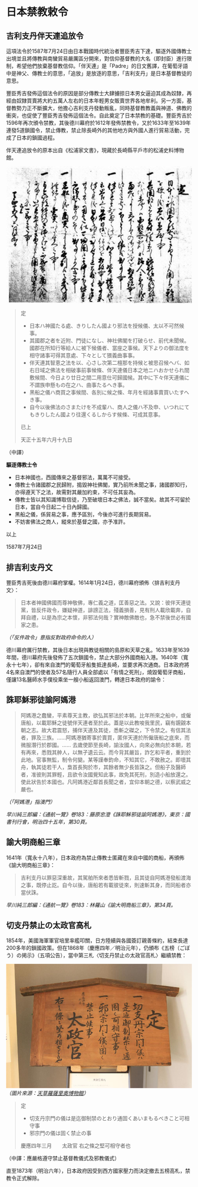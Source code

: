 # 日本禁教敕令

## 吉利支丹伴天連追放令

這項法令於1587年7月24日由日本戰國時代統治者豐臣秀吉下達，驅逐外國傳教士出境並且將傳教與南蠻貿易嚴厲區分開來，對信仰基督教的大名（即封臣）進行限制，希望他們放棄基督教信仰。「伴天連」是「Padre」的日文舊譯，在葡萄牙語中是神父、傳教士的意思，「追放」是放逐的意思，「吉利支丹」是日本基督教徒的意思。

豐臣秀吉發佈這個法令的原因是部分傳教士大肆擄掠日本男女逼迫其成為奴隸，再經由奴隸買賣將大約五萬人左右的日本年輕男女販賣世界各地牟利。另一方面，基督教勢力正不斷擴大，他擔心吉利支丹發動叛亂，同時基督教教義與神道、佛教的衝突，也促使了豐臣秀吉發佈這個法令。自此奠定了日本禁教的基礎。豐臣秀吉於1596年再次頒令禁教，其後德川幕府於1612年發佈禁教令，又於1633年至1639年連發5道鎖國令，禁止傳教，禁止除長崎外的其他地方與外國人進行貿易活動，完成了日本的鎖國過程。

伴天連追放令的原本出自《松浦家文書》，現藏於長崎縣平戶市的松浦史料博物館。

![吉利支丹伴天連追放令](hideyoshi.jpg)

> 定
> 
> - 日本ハ神國たる處、きりしたん國より邪法を授候儀、太以不可然候事。
> - 其國郡之者を近附、門徒になし、神社佛閣を打破らせ、前代未聞候。國郡在所知行等給人に被下候儀者、當座之事候。天下よりの御法度を相守諸事可得其意處、下々として猥義曲事事。
> - 伴天連其智恵之法を以、心さし次第二檀那を持候と被思召候ヘバ、如右日域之佛法を相破事前事候條、伴天連儀日本之地ニハおかせられ間敷候間、今日より廿日之間二用意仕可歸國候。其中に下々伴天連儀に不謂族申懸もの在之ハ、曲事たるへき事。
> - 黑船之儀ハ商買之事候間、各別に候之條、年月を經諸事賣買いたすへき事。
> - 自今以後佛法のさまたけを不成輩ハ、商人之儀ハ不及申、いつれにてもきりしたん國より往還くるしからす候條、可成其意事。
> 
> 已上
> 
> 天正十五年六月十九日

（中譯）

**驅逐傳教士令**

- 日本神國也，西國傳來之基督邪法，萬萬不可接受。
- 傳教士令諸國郡之民歸附，搗毀神社佛閣，實乃前所未聞之事，諸國郡知行，亦得遵天下之法，故需對其嚴加約束，不可任其妄為。
- 傳教士皆以其知識博取信徒，乃至破壞日本之佛法，誠不當矣。故其不可留於日本，當自今日起二十日內歸國。
- 黑船之儀，係貿易之事，應予區別，今後亦可進行長期貿易。
- 不妨害佛法之商人，縱來於基督之國，亦予准許。

以上

1587年7月24日

## 排吉利支丹文

豐臣秀吉死後由德川幕府掌權。1614年1月24日，德川幕府頒佈〈排吉利支丹文〉：

> 日本者神國佛國而尊神敬佛，專仁義之道，匡善惡之法。又說：彼伴天連徒黨，皆反件政令，嫌疑神道，誹謗正法，殘義損善，見有刑人載欣載奔，自拜自禮，以是為宗之本懷，非邪法何哉？實神敵佛敵也，急不禁後世必有國家之患。

*（「反件政令」意指反對政府命令的人）*

德川幕府厲行禁教，其後日本出現與教徒相關的島原和天草之亂。1633年至1639年間，德川幕府先後發佈了五次鎖國令，禁止大部分外國商船入港。1640年（寬永十七年），卻有來自澳門的葡萄牙船隻抵達長崎，並要求再次通商。日本政府將4名來自澳門的使者及57名隨行人員全部處以「有情之死刑」，燒毀葡萄牙商船，僅讓13名醫師水手僕役乘坐一艘小船返回澳門，轉達日本政府的諭令：

## 誅耶穌邪徒諭阿媽港

> 阿媽港之蠢蠻，平素尊天主教，欲弘其邪法於本朝。比年所來之船中，或僱唐船，以載耶穌之徒號伴天連者至於此。蓋是以此教唆我里民，竊有覬覦本朝之志。故大君震怒，捕伴天連及其徒，悉斬之磔之，下令禁之。有信其法者，罪及三族。……阿媽港猶寄事於賣買，匿伴天連於所僱唐船之底來，而微服潛行於郡國。……
去歲使節至長崎，諭汝國人，向來必無向於本朝，若有再來，悉戮其舯人，以無孑遺云云。而今背其嚴旨，詐乞和平者，重到於此地。官事無監，制令何變。某等謹奉鈞命，不知其它，不敢赦之。即壞其舟，執其徒若干人，梟首長狥於市，其餘者無少長皆誅之。但船子及醫師者，准彼則其罪輕，且欲令汝國覺知此事，故免其死刑，別造小船放還之。使此狀告於本國也。凡阿媽港近鄰首長聞之者，宜仰本朝之德，以察武威之嚴也。

*（「阿媽港」指澳門）*

*早川純三郎編：《通航一覽》卷183：藤原忠澄《誅耶穌邪徒諭阿媽港》，東京：國書刊行會，明治四十五年，第30頁。*

## 諭大明商船三章

1641年（寬永十八年），日本政府為禁止傳教士匿藏在來自中國的商船，再頒佈《諭大明商船三章》：

> 吉利支丹以罪惡深重故，其駕舶所來者悉皆斬戮，且其徒自阿媽港發船渡海之事，既停止訖。自今以後，唐船若有載彼徒來，則速斬其身，而同船者亦當伏誅。

*早川純三郎編：《通航一覽》卷183：林羅山《諭大明商船三章》，第34頁。*

## 切支丹禁止の太政官高札

1854年，美國海軍軍官培里率艦叩關，日方陸續與各國簽訂親善條約，結束長達200多年的鎖國政策。但在1868年（慶應四年／明治元年），仍頒布《五榜（ごぼう）の掲示》（五項公告），當中第三札〈切支丹禁止の太政官高札〉繼續禁教：

![太政官高札](hideyoshi2.jpg)  
*（圖片來源：[天草羅薩里奧博物館](http://hp.amakusa-web.jp/a0784/Oshirase/Pub/Shosai.aspx?AUNo=6822&Pg=1&St=0&OsNo=102)）*

> 定
> 　
>  - 切支丹宗門の儀は是迄御制禁のとおり通固くあいまもるべきこと可相守事
>  - 邪宗門の儀は固く禁止の事
> 
> 慶應四年三月　　太政官
> 右之條之堅可相守者也

（中譯：應嚴格遵守禁止基督教儀式及邪教儀式）

直至1873年（明治六年），日本政府因受到西方國家壓力而決定撤去五榜高札，禁教令正式解除。
